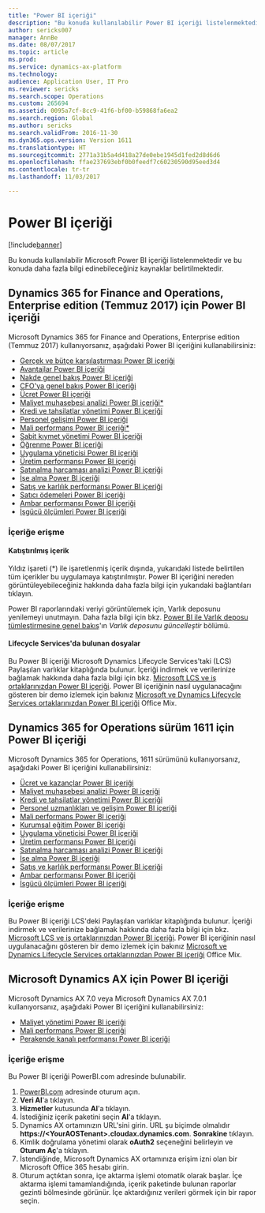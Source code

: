 ```yaml
---
title: "Power BI içeriği"
description: "Bu konuda kullanılabilir Power BI içeriği listelenmektedir ve bu konuda daha fazla bilgi edinebileceğiniz kaynaklar belirtilmektedir."
author: sericks007
manager: AnnBe
ms.date: 08/07/2017
ms.topic: article
ms.prod: 
ms.service: dynamics-ax-platform
ms.technology: 
audience: Application User, IT Pro
ms.reviewer: sericks
ms.search.scope: Operations
ms.custom: 265694
ms.assetid: 0095a7cf-8cc9-41f6-bf00-b59868fa6ea2
ms.search.region: Global
ms.author: sericks
ms.search.validFrom: 2016-11-30
ms.dyn365.ops.version: Version 1611
ms.translationtype: HT
ms.sourcegitcommit: 2771a31b5a4d418a27de0ebe1945d1fed2d8d6d6
ms.openlocfilehash: ffae237693ebf0b0feedf7c60230590d95eed3d4
ms.contentlocale: tr-tr
ms.lasthandoff: 11/03/2017

---
```


# <a name="power-bi-content"></a>Power BI içeriği
[!include[banner](../includes/banner.md)]


Bu konuda kullanılabilir Microsoft Power BI içeriği listelenmektedir ve bu konuda daha fazla bilgi edinebileceğiniz kaynaklar belirtilmektedir.

## <a name="power-bi-content-for-dynamics-365-for-finance-and-operations-enterprise-edition-july-2017"></a>Dynamics 365 for Finance and Operations, Enterprise edition (Temmuz 2017) için Power BI içeriği
Microsoft Dynamics 365 for Finance and Operations, Enterprise edition (Temmuz 2017) kullanıyorsanız, aşağıdaki Power BI içeriğini kullanabilirsiniz:

- [Gerçek ve bütçe karşılaştırması Power BI içeriği](ledger-budgets-power-bi.md)
- [Avantajlar Power BI içeriği](benefits-power-bi.md)
- [Nakde genel bakış Power BI içeriği](../../financials/cash-bank-management/Cash-Overview-Power-BI-content.md)
- [CFO'ya genel bakış Power BI içeriği](CFO-power-bi.md)
- [Ücret Power BI içeriği](compensation-power-bi.md)
- [Maliyet muhasebesi analizi Power BI içeriği*](cost-accounting-analysis-content-pack.md) 
- [Kredi ve tahsilatlar yönetimi Power BI içeriği](../../financials/accounts-receivable/credit-collections-power-bi.md)
- [Personel gelişimi Power BI içeriği](employee-development-PBI.md) 
- [Mali performans Power BI içeriği*](financial-performance-power-bi-content-pack.md)
- [Sabit kıymet yönetimi Power BI içeriği](../../financials/fixed-assets/Fixed-asset-management-workspace.md)
- [Öğrenme Power BI içeriği](learning-power-bi.md)
- [Uygulama yöneticisi Power BI içeriği](practice-manager-power-bi.md)
- [Üretim performansı Power BI içeriği](production-performance-power-bi.md)
- [Satınalma harcaması analizi Power BI içeriği](purchase-content-pack-for-power-bi.md) 
- [İşe alma Power BI içeriği](recruiting-analysis-power-bi-content-pack.md) 
- [Satış ve karlılık performansı Power BI içeriği](sales-profitability-performance-content-pack.md)
- [Satıcı ödemeleri Power BI içeriği](../../financials/accounts-payable/Vendor-payments-workspace.md)
- [Ambar performansı Power BI içeriği](warehouse-power-bi-content.md)
- [İşgücü ölçümleri Power BI içeriği](workforce-analysis-power-bi-content-pack.md)  

### <a name="accessing-the-content"></a>İçeriğe erişme

#### <a name="embedded-content"></a>Katıştırılmış içerik
Yıldız işareti (\*) ile işaretlenmiş içerik dışında, yukarıdaki listede belirtilen tüm içerikler bu uygulamaya katıştırılmıştır. Power BI içeriğini nereden görüntüleyebileceğiniz hakkında daha fazla bilgi için yukarıdaki bağlantıları tıklayın.

Power BI raporlarındaki veriyi görüntülemek için, Varlık deposunu yenilemeyi unutmayın. Daha fazla bilgi için bkz. [Power BI ile Varlık deposu tümleştirmesine genel bakış](power-bi-integration-entity-store.md)'ın *Varlık deposunu güncelleştir* bölümü.

#### <a name="files-available-in-lifecycle-services"></a>Lifecycle Services'da bulunan dosyalar
Bu Power BI içeriği Microsoft Dynamics Lifecycle Services'taki (LCS) Paylaşılan varlıklar kitaplığında bulunur. İçeriği indirmek ve verilerinize bağlamak hakkında daha fazla bilgi için bkz. [Microsoft LCS ve iş ortaklarınızdan Power BI içeriği](power-bi-content-microsoft-partners.md). Power BI içeriğinin nasıl uygulanacağını gösteren bir demo izlemek için bakınız [Microsoft ve Dynamics Lifecycle Services ortaklarınızdan Power BI içeriği](https://mix.office.com/watch/9puyb1b2xs1w) Office Mix.

## <a name="power-bi-content-for-dynamics-365-for-operations-version-1611"></a>Dynamics 365 for Operations sürüm 1611 için Power BI içeriği
Microsoft Dynamics 365 for Operations, 1611 sürümünü kullanıyorsanız, aşağıdaki Power BI içeriğini kullanabilirsiniz:

- [Ücret ve kazançlar Power BI içeriği](compensation-and-benefits-analysis-power-bi-content-pack.md)   
- [Maliyet muhasebesi analizi Power BI içeriği](cost-accounting-analysis-content-pack.md) 
- [Kredi ve tahsilatlar yönetimi Power BI içeriği](../../financials/accounts-receivable/credit-collections-power-bi.md)
- [Personel uzmanlıkları ve gelişim Power BI içeriği](employee-competencies-and-development-analysis-power-bi-content-pack.md) 
- [Mali performans Power BI içeriği](financial-performance-power-bi-content-pack.md)
- [Kurumsal eğitim Power BI içeriği](organizational-training-analysis-power-bi-content-pack.md) 
- [Uygulama yöneticisi Power BI içeriği](practice-manager-power-bi.md)
- [Üretim performansı Power BI içeriği](production-performance-power-bi.md)
- [Satınalma harcaması analizi Power BI içeriği](purchase-content-pack-for-power-bi.md) 
- [İşe alma Power BI içeriği](recruiting-analysis-power-bi-content-pack.md) 
- [Satış ve karlılık performansı Power BI içeriği](sales-profitability-performance-content-pack.md)
- [Ambar performansı Power BI içeriği](warehouse-power-bi-content.md)
- [İşgücü ölçümleri Power BI içeriği](workforce-analysis-power-bi-content-pack.md)  

### <a name="accessing-the-content"></a>İçeriğe erişme
Bu Power BI içeriği LCS'deki Paylaşılan varlıklar kitaplığında bulunur. İçeriği indirmek ve verilerinize bağlamak hakkında daha fazla bilgi için bkz. [Microsoft LCS ve iş ortaklarınızdan Power BI içeriği](power-bi-content-microsoft-partners.md). Power BI içeriğinin nasıl uygulanacağını gösteren bir demo izlemek için bakınız [Microsoft ve Dynamics Lifecycle Services ortaklarınızdan Power BI içeriği](https://mix.office.com/watch/9puyb1b2xs1w) Office Mix.

## <a name="power-bi-content-for-microsoft-dynamics-ax"></a>Microsoft Dynamics AX için Power BI içeriği
Microsoft Dynamics AX 7.0 veya Microsoft Dynamics AX 7.0.1 kullanıyorsanız, aşağıdaki Power BI içeriğini kullanabilirsiniz:

- [Maliyet yönetimi Power BI içeriği](cost-management-content-pack.md)    
- [Mali performans Power BI içeriği](financial-performance-power-bi-content-pack.md)
- [Perakende kanalı performansı Power BI içeriği](retail-channel-performance-dashboard-power-bi-data.md) 

### <a name="accessing-the-content"></a>İçeriğe erişme
Bu Power BI içeriği PowerBI.com adresinde bulunabilir.

1. [PowerBI.com](https://www.powerbi.com/) adresinde oturum açın.
2. **Veri Al**'a tıklayın.
3. **Hizmetler** kutusunda **Al**'a tıklayın.
4. İstediğiniz içerik paketini seçin  **Al**'a tıklayın.
5. Dynamics AX ortamınızın URL'sini girin. URL şu biçimde olmalıdır **https://&lt;YourAOSTenant&gt;.cloudax.dynamics.com**. **Sonrakine** tıklayın.
6. Kimlik doğrulama yönetimi olarak **oAuth2** seçeneğini belirleyin ve **Oturum Aç**'a tıklayın.
7. İstendiğinde, Microsoft Dynamics AX ortamınıza erişim izni olan bir Microsoft Office 365 hesabı girin.
8. Oturum açtıktan sonra, içe aktarma işlemi otomatik olarak başlar. İçe aktarma işlemi tamamlandığında, içerik paketinde bulunan raporlar gezinti bölmesinde görünür. İçe aktardığınız verileri görmek için bir rapor seçin.

